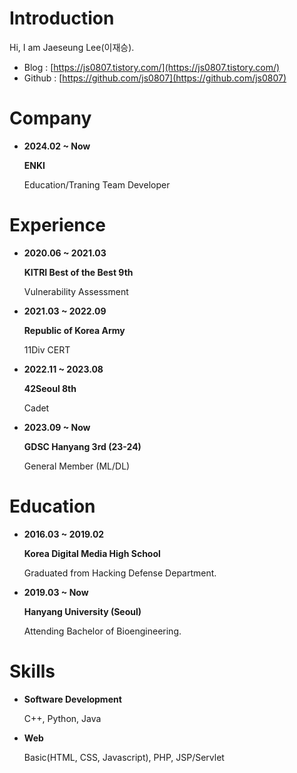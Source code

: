 # Introduction

Hi, I am Jaeseung Lee(이재승).

- Blog : [https://js0807.tistory.com/](https://js0807.tistory.com/)
- Github : [https://github.com/js0807](https://github.com/js0807)

# Company

- **2024.02 ~ Now**

    **ENKI**

    Education/Traning Team Developer

# Experience

- **2020.06 ~ 2021.03**

    **KITRI Best of the Best 9th**
    
    Vulnerability Assessment

- **2021.03 ~ 2022.09**

    **Republic of Korea Army**
    
    11Div CERT

- **2022.11 ~ 2023.08**

    **42Seoul 8th**
    
    Cadet

- **2023.09 ~ Now**

    **GDSC Hanyang 3rd (23-24)**
    
    General Member (ML/DL)

# Education

- **2016.03 ~ 2019.02**

    **Korea Digital Media High School**

    Graduated from Hacking Defense Department.

- **2019.03 ~ Now**

    **Hanyang University (Seoul)**

    Attending Bachelor of Bioengineering.

# Skills

- **Software Development**

    C++, Python, Java

- **Web**

    Basic(HTML, CSS, Javascript), PHP, JSP/Servlet
